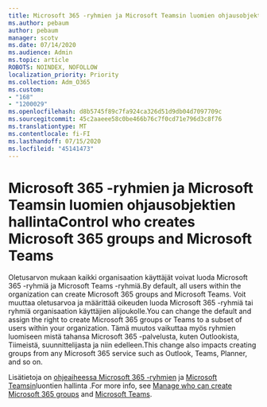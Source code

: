 ```yaml
---
title: Microsoft 365 -ryhmien ja Microsoft Teamsin luomien ohjausobjektien hallinta
ms.author: pebaum
author: pebaum
manager: scotv
ms.date: 07/14/2020
ms.audience: Admin
ms.topic: article
ROBOTS: NOINDEX, NOFOLLOW
localization_priority: Priority
ms.collection: Adm_O365
ms.custom:
- "168"
- "1200029"
ms.openlocfilehash: d8b5745f89c7fa924ca326d51d9db04d7097709c
ms.sourcegitcommit: 45c2aaeee58c0be466b76c7f0cd71e796d3c8f76
ms.translationtype: MT
ms.contentlocale: fi-FI
ms.lasthandoff: 07/15/2020
ms.locfileid: "45141473"
---
```

# <a name="control-who-creates-microsoft-365-groups-and-microsoft-teams"></a><span data-ttu-id="abb39-102">Microsoft 365 -ryhmien ja Microsoft Teamsin luomien ohjausobjektien hallinta</span><span class="sxs-lookup"><span data-stu-id="abb39-102">Control who creates Microsoft 365 groups and Microsoft Teams</span></span>

<span data-ttu-id="abb39-103">Oletusarvon mukaan kaikki organisaation käyttäjät voivat luoda Microsoft 365 -ryhmiä ja Microsoft Teams -ryhmiä.</span><span class="sxs-lookup"><span data-stu-id="abb39-103">By default, all users within the organization can create Microsoft 365 groups and Microsoft Teams.</span></span> <span data-ttu-id="abb39-104">Voit muuttaa oletusarvoa ja määrittää oikeuden luoda Microsoft 365 -ryhmiä tai ryhmiä organisaation käyttäjien alijoukolle.</span><span class="sxs-lookup"><span data-stu-id="abb39-104">You can change the default and assign the right to create Microsoft 365 groups or Teams to a subset of users within your organization.</span></span> <span data-ttu-id="abb39-105">Tämä muutos vaikuttaa myös ryhmien luomiseen mistä tahansa Microsoft 365 -palvelusta, kuten Outlookista, Tiimeistä, suunnittelijasta ja niin edelleen.</span><span class="sxs-lookup"><span data-stu-id="abb39-105">This change also impacts creating groups from any Microsoft 365 service such as Outlook, Teams, Planner, and so on.</span></span>

<span data-ttu-id="abb39-106">Lisätietoja on [ohjeaiheessa Microsoft 365 -ryhmien](https://support.office.com/article/Manage-who-can-create-Office-365-Groups-4c46c8cb-17d0-44b5-9776-005fced8e618) ja [Microsoft Teamsin](https://aka.ms/rtsf)luontien hallinta .</span><span class="sxs-lookup"><span data-stu-id="abb39-106">For more info, see [Manage who can create Microsoft 365 groups](https://support.office.com/article/Manage-who-can-create-Office-365-Groups-4c46c8cb-17d0-44b5-9776-005fced8e618) and [Microsoft Teams](https://aka.ms/rtsf).</span></span>